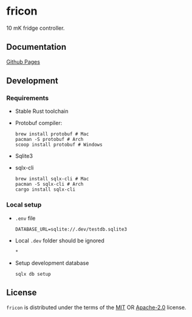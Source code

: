 # fricon

10 mK fridge controller.

## Documentation

[Github Pages](https://kahojyun.github.io/fricon/)

## Development

### Requirements

* Stable Rust toolchain
* Protobuf compiler:

  ```console
  brew install protobuf # Mac
  pacman -S protobuf # Arch
  scoop install protobuf # Windows
  ```

* Sqlite3
* sqlx-cli

  ```console
  brew install sqlx-cli # Mac
  pacman -S sqlx-cli # Arch
  cargo install sqlx-cli
  ```

### Local setup

* `.env` file

  ```env
  DATABASE_URL=sqlite://.dev/testdb.sqlite3
  ```

* Local `.dev` folder should be ignored

  ```gitignore
  *
  ```

* Setup development database

  ```console
  sqlx db setup
  ```

## License

`fricon` is distributed under the terms of the
[MIT](https://spdx.org/licenses/MIT.html) OR
[Apache-2.0](https://spdx.org/licenses/Apache-2.0.html) license.
